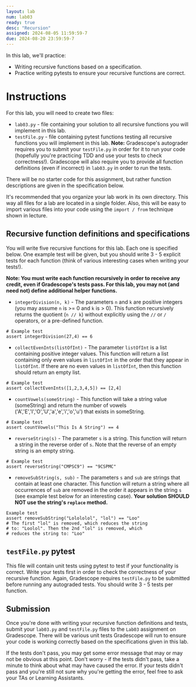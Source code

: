 ```yaml
---
layout: lab
num: lab03
ready: true
desc: "Recursion"
assigned: 2024-08-05 11:59:59-7
due: 2024-08-20 23:59:59-7
---
```


In this lab, we'll practice:

* Writing recursive functions based on a specification.
* Practice writing pytests to ensure your recursive functions are correct.

# Instructions

For this lab, you will need to create two files:
* `lab03.py` - file containing your solution to all recursive functions you will implement in this lab.
* `testFile.py` - file containing pytest functions testing all recursive functions you will implement in this lab. **Note:** Gradescope's autograder requires you to submit your `testFile.py` in order for it to run your code (hopefully you're practicing TDD and use your tests to check correctness!). Gradescope will also require you to provide all function definitions (even if incorrect) in `lab03.py` in order to run the tests.

There will be no starter code for this assignment, but rather function descriptions are given in the specification below.

It's recommended that you organize your lab work in its own directory. This way all files for a lab are located in a single folder. Also, this will be easy to import various files into your code using the `import / from` technique shown in lecture.

## Recursive function definitions and specifications

You will write five recursive functions for this lab. Each one is specified below. One example test will be given, but you should write 3 - 5 explicit tests for each function (think of various interesting cases when writing your tests!).

**Note: You must write each function recursively in order to receive any credit, even if Gradescope's tests pass. For this lab, you may not (and need not) define additional helper functions.**

* `integerDivision(n, k)` - The parameters `n` and `k` are positive integers (you may assume `n` is >= 0 and `k` is > 0). This function recursively returns the quotient (`n // k`) without explicitly using the `//` or `/` operators, or a pre-defined function.

```
# Example test
assert integerDivision(27,4) == 6
```

* `collectEvenInts(listOfInt)` - The parameter `listOfInt` is a list containing positive integer values. This function will return a list containing only even values in `listOfInt` in the order that they appear in `listOfInt`. If there are no even values in `listOfInt`, then this function should return an empty list.

```
# Example test
assert collectEvenInts([1,2,3,4,5]) == [2,4]
```

* `countVowels(someString)` - This function will take a string value (someString) and return the number of vowels ('A','E','I','O','U','a','e','i','o','u') that exists in someString.

```
# Example test
assert countVowels("This Is A String") == 4
```

* `reverseString(s)` - The parameter `s` is a string. This function will return a string in the reverse order of `s`. Note that the reverse of an empty string is an empty string.

```
# Example test
assert reverseString("CMPSC9") == "9CSPMC"
```

* `removeSubString(s, sub)` - The parameters `s` and `sub` are strings that contain at least one character. This function will return a string where all occurrences of `sub` are removed in the order it appears in the string `s` (see example test below for an interesting case). **Your solution SHOULD NOT use the string's `replace` method.**

```
Example test
assert removeSubString("Lolololol", "lol") == "Loo"
# The first "lol" is removed, which reduces the string 
# to: "Loolol". Then the 2nd "lol" is removed, which 
# reduces the string to: "Loo"
```

## `testFile.py` pytest

This file will contain unit tests using pytest to test if your functionality is correct. Write your tests first in order to check the correctness of your recursive function. Again, Gradescope requires `testFile.py` to be submitted before running any autograded tests. You should write 3 - 5 tests per function.

## Submission

Once you're done with writing your recursive function definitions and tests, submit your `lab03.py` and `testFile.py` files to the `Lab03` assignment on Gradescope. There will be various unit tests Gradescope will run to ensure your code is working correctly based on the specifications given in this lab.

If the tests don't pass, you may get some error message that may or may not be obvious at this point. Don't worry - if the tests didn't pass, take a minute to think about what may have caused the error. If your tests didn't pass and you're still not sure why you're getting the error, feel free to ask your TAs or Learning Assistants.
